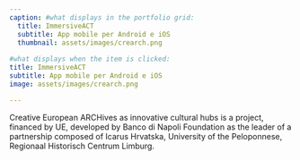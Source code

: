 ```yaml
---
caption: #what displays in the portfolio grid:
  title: ImmersiveACT
  subtitle: App mobile per Android e iOS
  thumbnail: assets/images/crearch.png
  
#what displays when the item is clicked:
title: ImmersiveACT
subtitle: App mobile per Android e iOS
image: assets/images/crearch.png

---
```

Creative European ARCHives as innovative cultural hubs is a project, financed by UE, developed by Banco di Napoli Foundation as the leader of a partnership composed of Icarus Hrvatska, University of the Peloponnese, Regionaal Historisch Centrum Limburg.